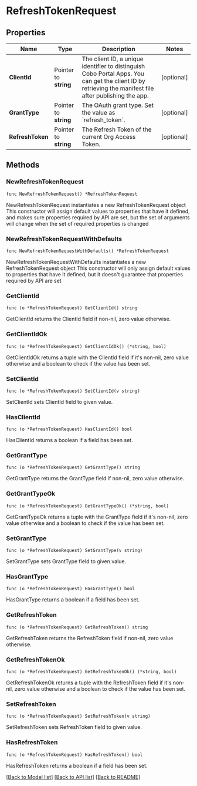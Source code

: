 # RefreshTokenRequest

## Properties

Name | Type | Description | Notes
------------ | ------------- | ------------- | -------------
**ClientId** | Pointer to **string** | The client ID, a unique identifier to distinguish Cobo Portal Apps. You can get the client ID by retrieving the manifest file after publishing the app. | [optional] 
**GrantType** | Pointer to **string** | The OAuth grant type. Set the value as &#x60;refresh_token&#x60;. | [optional] 
**RefreshToken** | Pointer to **string** | The Refresh Token of the current Org Access Token. | [optional] 

## Methods

### NewRefreshTokenRequest

`func NewRefreshTokenRequest() *RefreshTokenRequest`

NewRefreshTokenRequest instantiates a new RefreshTokenRequest object
This constructor will assign default values to properties that have it defined,
and makes sure properties required by API are set, but the set of arguments
will change when the set of required properties is changed

### NewRefreshTokenRequestWithDefaults

`func NewRefreshTokenRequestWithDefaults() *RefreshTokenRequest`

NewRefreshTokenRequestWithDefaults instantiates a new RefreshTokenRequest object
This constructor will only assign default values to properties that have it defined,
but it doesn't guarantee that properties required by API are set

### GetClientId

`func (o *RefreshTokenRequest) GetClientId() string`

GetClientId returns the ClientId field if non-nil, zero value otherwise.

### GetClientIdOk

`func (o *RefreshTokenRequest) GetClientIdOk() (*string, bool)`

GetClientIdOk returns a tuple with the ClientId field if it's non-nil, zero value otherwise
and a boolean to check if the value has been set.

### SetClientId

`func (o *RefreshTokenRequest) SetClientId(v string)`

SetClientId sets ClientId field to given value.

### HasClientId

`func (o *RefreshTokenRequest) HasClientId() bool`

HasClientId returns a boolean if a field has been set.

### GetGrantType

`func (o *RefreshTokenRequest) GetGrantType() string`

GetGrantType returns the GrantType field if non-nil, zero value otherwise.

### GetGrantTypeOk

`func (o *RefreshTokenRequest) GetGrantTypeOk() (*string, bool)`

GetGrantTypeOk returns a tuple with the GrantType field if it's non-nil, zero value otherwise
and a boolean to check if the value has been set.

### SetGrantType

`func (o *RefreshTokenRequest) SetGrantType(v string)`

SetGrantType sets GrantType field to given value.

### HasGrantType

`func (o *RefreshTokenRequest) HasGrantType() bool`

HasGrantType returns a boolean if a field has been set.

### GetRefreshToken

`func (o *RefreshTokenRequest) GetRefreshToken() string`

GetRefreshToken returns the RefreshToken field if non-nil, zero value otherwise.

### GetRefreshTokenOk

`func (o *RefreshTokenRequest) GetRefreshTokenOk() (*string, bool)`

GetRefreshTokenOk returns a tuple with the RefreshToken field if it's non-nil, zero value otherwise
and a boolean to check if the value has been set.

### SetRefreshToken

`func (o *RefreshTokenRequest) SetRefreshToken(v string)`

SetRefreshToken sets RefreshToken field to given value.

### HasRefreshToken

`func (o *RefreshTokenRequest) HasRefreshToken() bool`

HasRefreshToken returns a boolean if a field has been set.


[[Back to Model list]](../README.md#documentation-for-models) [[Back to API list]](../README.md#documentation-for-api-endpoints) [[Back to README]](../README.md)


